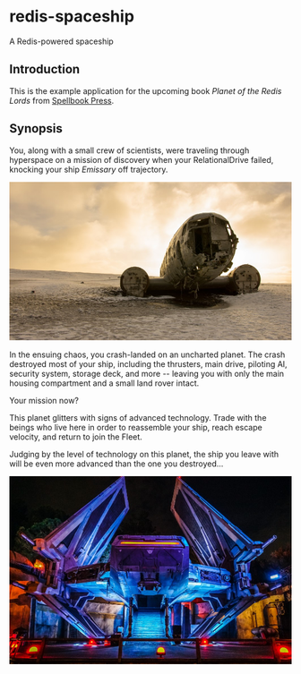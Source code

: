 # redis-spaceship
A Redis-powered spaceship

## Introduction

This is the example application for the upcoming book _Planet of the
Redis Lords_ from [Spellbook Press](https://spellbookpress.com).

## Synopsis

You, along with a small crew of scientists, were traveling through hyperspace
on a mission of discovery when your RelationalDrive failed, knocking your
ship _Emissary_ off trajectory.

<img src="images/wreck.jpg">

In the ensuing chaos, you crash-landed on an uncharted planet. The crash
destroyed most of your ship, including the thrusters, main drive, piloting
AI, security system, storage deck, and more -- leaving you with only the main
housing compartment and a small land rover intact.

Your mission now?

This planet glitters with signs of advanced technology. Trade with the beings
who live here in order to reassemble your ship, reach escape velocity, and
return to join the Fleet.

Judging by the level of technology on this planet, the ship you leave
with will be even more advanced than the one you destroyed...

<img src="images/redis.jpg">
